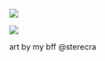 ![](https://komarev.com/ghpvc/?username=wandering-eye&style=for-the-badge)

![](https://files.catbox.moe/9aybcg.png)
 
art by my bff @sterecra
